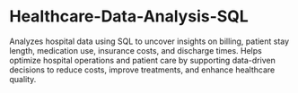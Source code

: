 # Healthcare-Data-Analysis-SQL
Analyzes hospital data using SQL to uncover insights on billing, patient stay length, medication use, insurance costs, and discharge times. Helps optimize hospital operations and patient care by supporting data-driven decisions to reduce costs, improve treatments, and enhance healthcare quality.
